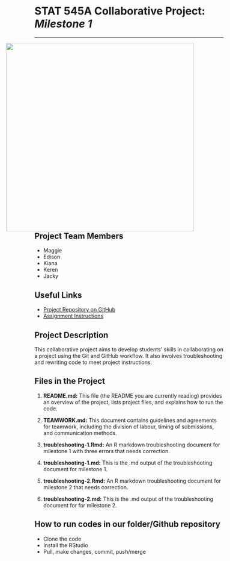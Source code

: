 
# STAT 545A Collaborative Project: *Milestone 1*
***
<img src="https://www.thescea.org/sites/scea/files/styles/1920wide/public/syndicated/images/student_collaboration.jpeg?itok=a-D1guBW" 
  style="float: right; margin-right: 80px;" width="500" /> 


## **Project Team Members**
* Maggie
* Edison
* Kiana
* Keren
* Jacky

## **Useful Links**
* [Project Repository on GitHub](https://github.com/stat545ubc-2023/collaborative-group1)
* [Assignment Instructions](https://stat545.stat.ubc.ca/collaborative-project/milestone1/)

## **Project Description**
This collaborative project aims to develop students' skills in collaborating on a project using the Git and GitHub workflow. It also involves troubleshooting and rewriting code to meet project instructions. 

## **Files in the Project**

1. **README.md:** This file (the README you are currently reading) provides an overview of the project, lists project files, and explains how to run the code.

2. **TEAMWORK.md:** This document contains guidelines and agreements for teamwork, including the division of labour, timing of submissions, and communication methods.

3.  **troubleshooting-1.Rmd:** An R markdown troubleshooting document for milestone 1 with three errors that needs correction.
4.  **troubleshooting-1.md:** This is the .md output of the troubleshooting document for milestone 1.
5.  **troubleshooting-2.Rmd:** An R markdown troubleshooting document for milestone 2 that needs correction.
6.  **troubleshooting-2.md:** This is the .md output of the troubleshooting document for for milestone 2.

## How to run codes in our folder/Github repository
* Clone the code
* Install the RStudio
* Pull, make changes, commit, push/merge
